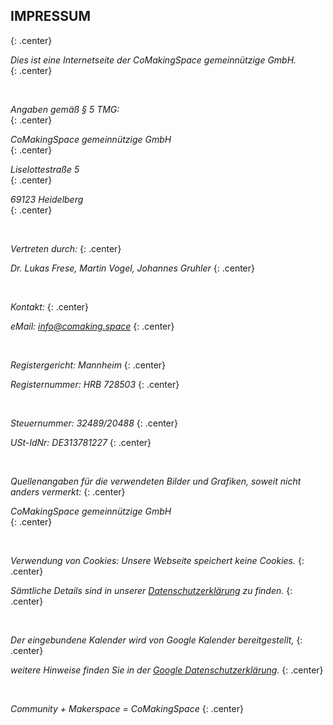 ## IMPRESSUM
{: .center}
<br />

*Dies ist eine Internetseite der CoMakingSpace gemeinnützige GmbH.*  
{: .center}


<br />

*Angaben gemäß § 5 TMG:*  
{: .center}

*CoMakingSpace gemeinnützige GmbH*  
{: .center}

*Liselottestraße 5*  
{: .center}

*69123 Heidelberg*  
{: .center}

<br />


*Vertreten durch:*
{: .center}

*Dr. Lukas Frese, Martin Vogel, Johannes Gruhler*
{: .center}

<br />


*Kontakt:*
{: .center}

*eMail: info@comaking.space*
{: .center}

<br />


*Registergericht: Mannheim*
{: .center}

*Registernummer: HRB 728503*
{: .center}

<br />

*Steuernummer: 32489/20488*
{: .center}

*USt-IdNr: DE313781227*
{: .center}

<br />

*Quellenangaben für die verwendeten Bilder und Grafiken, soweit nicht anders vermerkt:*
{: .center}

*CoMakingSpace gemeinnützige GmbH*  
{: .center}

<br />

*Verwendung von Cookies: Unsere Webseite speichert keine Cookies.*
{: .center}

*Sämtliche Details sind in unserer [Datenschutzerklärung](/datenschutz/) zu finden.*
{: .center}

<br />

*Der eingebundene Kalender wird von Google Kalender bereitgestellt,*
{: .center}

*weitere Hinweise finden Sie in der [Google Datenschutzerklärung](http://www.google.com/intl/de/policies/privacy/).*
{: .center}

<br />


*Community + Makerspace = CoMakingSpace*
{: .center}
